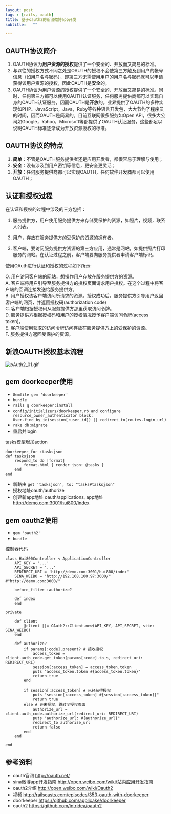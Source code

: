 ```yaml
---
layout: post
tags : [rails, oauth]
title: 基于oauth2的新浪微博app开发
subtitle:   ""

---
```


## OAUTH协议简介
1. OAUTH协议为**用户资源的授权**提供了一个安全的、开放而又简易的标准。
2. 与以往的授权方式不同之处是OAUTH的授权不会使第三方触及到用户的帐号信息（如用户名与密码），即第三方无需使用用户的用户名与密码就可以申请获得该用户资源的授权，因此OAUTH是**安全**的。
3. OAUTH协议为用户资源的授权提供了一个安全的、开放而又简易的标准。同时，任何第三方都可以使用OAUTH认证服务，任何服务提供商都可以实现自身的OAUTH认证服务，因而OAUTH是**开放**的。业界提供了OAUTH的多种实现如PHP、JavaScript，Java，Ruby等各种语言开发包，大大节约了程序员的时间，因而OAUTH是简易的。目前互联网很多服务如Open API，很多大公司如Google，Yahoo，Microsoft等都提供了OAUTH认证服务，这些都足以说明OAUTH标准逐渐成为开放资源授权的标准。

## OAUTH协议的特点
1. **简单**：不管是OAUTH服务提供者还是应用开发者，都很容易于理解与使用；
2. **安全**：没有涉及到用户密钥等信息，更安全更灵活；
3. **开放**：任何服务提供商都可以实现OAUTH，任何软件开发商都可以使用OAUTH；

## 认证和授权过程
在认证和授权的过程中涉及的三方包括：

1. 服务提供方，用户使用服务提供方来存储受保护的资源，如照片，视频，联系人列表。

2. 用户，存放在服务提供方的受保护的资源的拥有者。

3. 客户端，要访问服务提供方资源的第三方应用，通常是网站，如提供照片打印服务的网站。在认证过程之前，客户端要向服务提供者申请客户端标识。

使用OAuth进行认证和授权的过程如下所示:

O. 用户访问客户端的网站，想操作用户存放在服务提供方的资源。  
A. 客户端将用户引导至服务提供方的授权页面请求用户授权。在这个过程中将客户端的回调连接发送给服务提供方。  
B. 用户授权该客户端访问所请求的资源。授权成功后，服务提供方引导用户返回客户端的网页，并返回授权码(authorization code)  
C. 客户端根据授权码从服务提供方那里获取访问令牌。  
D. 服务提供方根据授权码和用户的授权情况授予客户端访问令牌(access token)。  
E. 客户端使用获取的访问令牌访问存放在服务提供方上的受保护的资源。  
F. 服务提供方返回受保护的资源。  
## 新浪OAUTH授权基本流程
<img src="http://www.sinaimg.cn/blog/developer/wiki/oAuth2_01.gif" alt="oAuth2_01.gif">

## gem doorkeeper使用
* `Gemfile gem 'doorkeeper'`
* `bundle`
* `rails g doorkeeper:install`
* `config/initializers/doorkeeper.rb and configure resource_owner_authenticator block:
User.find_by_id(session[:user_id]) || redirect_to(routes.login_url)`
* `rake db:migrate`
* 重启并login

tasks模型增加action

    doorkeeper_for :tasksjson
    def tasksjson
        respond_to do |format|
            format.html { render json: @tasks }
        end
    end
    
* 新路由 `get 'tasksjson', to: "tasks#tasksjson"`
* 授权地址oauth/authorize
* 创建新app地址 oauth/applications, app地址 http://demo.com:3001/hui800/index

## gem oauth2使用
* `gem 'oauth2'`
* `bundle`

控制器代码

    class Hui800Controller < ApplicationController
        API_KEY = '...'
        API_SECRET = '...'
        REDIRECT_URI = 'http://demo.com:3001/hui800/index'
        SINA_WEIBO = "http://192.168.100.97:3000/" #"http://demo.com:3000/"
        
        before_filter :authorize?
        
        def index
        end
        
    private

        def client
            @client ||= OAuth2::Client.new(API_KEY, API_SECRET, site: SINA_WEIBO)
        end

        def authorize?
            if params[:code].present? # 接收授权
                access_token = client.auth_code.get_token(params[:code].to_s, redirect_uri: REDIRECT_URI)
                session[:access_token] = access_token.token
                puts "access_token.token #{access_token.token}"
                return true
            end
            
            if session[:access_token] # 已经获得授权
                puts "session[:access_token] #{session[:access_token]}"
                return true
            else # 还未授权，跳转至授权页面
                authorize_url = client.auth_code.authorize_url(redirect_uri: REDIRECT_URI)
                puts "authorize_url: #{authorize_url}"
                redirect_to authorize_url
                return false
            end
        end
     
    end


## 参考资料
* oauth官网 <http://oauth.net/>
* sina微博app开发指南 <http://open.weibo.com/wiki/站内应用开发指南>
* oauth2介绍 <http://open.weibo.com/wiki/Oauth2>
* 视频 <http://railscasts.com/episodes/353-oauth-with-doorkeeper>
* doorkeeper <https://github.com/applicake/doorkeeper>
* oauth2 <https://github.com/intridea/oauth2>

